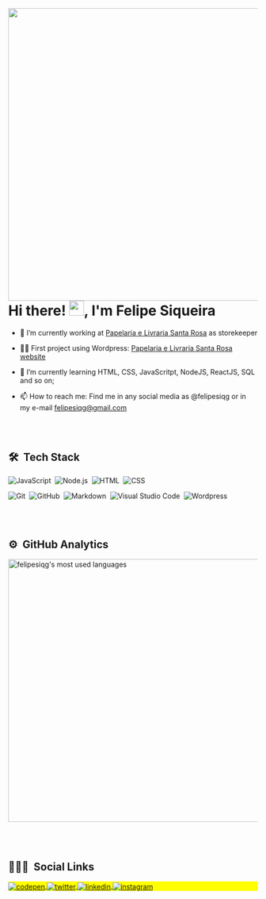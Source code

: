 <img align="right" height="590em" src="https://www.canva.com/design/DAE_SDSmc9Q/FnCr3186VIGZuPSSOLIKgQ/view?utm_content=DAE_SDSmc9Q&utm_campaign=designshare&utm_medium=link&utm_source=publishsharelink"/>
<h1 align="left">Hi there! <img src="https://raw.githubusercontent.com/kaueMarques/kaueMarques/master/hi.gif" width="30px">, I'm Felipe Siqueira</h1>
<!-- <p align="left"> <img src="https://komarev.com/ghpvc/?username=felipesiqg&color=yellow" alt="Profile views" /> </p> --> 

- 🔭 I’m currently working at [Papelaria e Livraria Santa Rosa](https://papelariasantarosa.com.br) as storekeeper

- 👨‍💻 First project using Wordpress: [Papelaria e Livraria Santa Rosa website](https://papelariasantarosa.com.br)

- 🌱 I’m currently learning HTML, CSS, JavaScritpt, NodeJS, ReactJS, SQL and so on;

- 📫 How to reach me: Find me in any social media as @felipesiqg or in my e-mail felipesiqg@gmail.com


<br><br>

## 🛠 &nbsp;Tech Stack

![JavaScript](https://img.shields.io/badge/-JavaScript-05122A?style=flat&logo=javascript)&nbsp;
![Node.js](https://img.shields.io/badge/-Node.js-05122A?style=flat&logo=node.js)&nbsp;
![HTML](https://img.shields.io/badge/-HTML-05122A?style=flat&logo=HTML5)&nbsp;
![CSS](https://img.shields.io/badge/-CSS-05122A?style=flat&logo=CSS3&logoColor=1572B6)&nbsp;
<!--![React](https://img.shields.io/badge/-React-05122A?style=flat&logo=react)&nbsp;-->
![Git](https://img.shields.io/badge/-Git-05122A?style=flat&logo=git)&nbsp;
![GitHub](https://img.shields.io/badge/-GitHub-05122A?style=flat&logo=github)&nbsp;
![Markdown](https://img.shields.io/badge/-Markdown-05122A?style=flat&logo=markdown)&nbsp;
![Visual Studio Code](https://img.shields.io/badge/-Visual%20Studio%20Code-05122A?style=flat&logo=visual-studio-code&logoColor=007ACC)&nbsp;
![Wordpress](https://img.shields.io/badge/-Wordpress-05122A?style=flat&logo=visual-studio-code&logoColor=007ACC)&nbsp;


<br><br>

## ⚙️ &nbsp;GitHub Analytics

<p align="left">
<img width="530em" src="https://github-readme-stats.vercel.app/api?username=felipesiqg&show_icons=true&theme=vision-friendly-dark%22%20alt=%22felipesiqg%27s%20stats%22/>
<img width="530em" src="https://github-readme-stats.vercel.app/api/top-langs/?username=felipesiqg&layout=compact&theme=vision-friendly-dark" alt="felipesiqg's most used languages"/>
</p>

<br><br>

## 👨🏽‍🦲 &nbsp;Social Links

<p align="left" style="background:yellow">
<a href="https://codepen.io/felipesiqg" target="_blank">
  <img align="center" src="https://img.shields.io/badge/-felipesiqg-05122A?style=flat&logo=codepen" alt="codepen"/>
</a>
<a href="https://twitter.com/felipesiqg" target="_blank">
  <img align="center" src="https://img.shields.io/badge/-felipesiqg-05122A?style=flat&logo=twitter" alt="twitter"/>  
</a>
<a href="https://linkedin.com/in/felipesiqg" target="_blank">
  <img align="center" src="https://img.shields.io/badge/-felipesiqg-05122A?style=flat&logo=linkedin" alt="linkedin"/>
</a>
<a href="https://instagram.com/felipesiqg" target="_blank">
 <img align="center" src="https://img.shields.io/badge/-felipesiqg-05122A?style=flat&logo=instagram" alt="instagram"/>
</a>
</p>
